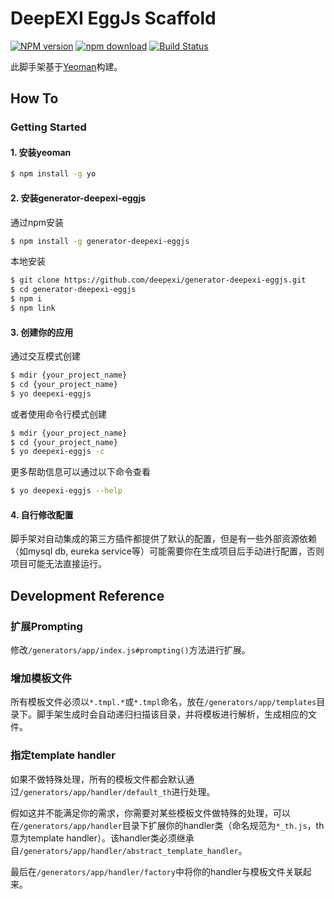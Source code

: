 # DeepEXI EggJs Scaffold

[![NPM version][npm-image]][npm-url]
[![npm download][download-image]][download-url]
[![Build Status](https://www.travis-ci.org/deepexi/generator-deepexi-eggjs.svg?branch=master)](https://www.travis-ci.org/deepexi/generator-deepexi-eggjs)

[npm-image]: https://img.shields.io/npm/v/generator-deepexi-eggjs.svg?style=flat-square
[npm-url]: https://www.npmjs.com/package/generator-deepexi-eggjs
[download-image]: https://img.shields.io/npm/dm/generator-deepexi-eggjs.svg?style=flat-square
[download-url]: https://www.npmjs.com/package/generator-deepexi-eggjs

此脚手架基于[Yeoman](https://yeoman.io/)构建。

## How To

### Getting Started

#### 1. 安装yeoman

```bash
$ npm install -g yo
```

#### 2. 安装generator-deepexi-eggjs

通过npm安装

```bash
$ npm install -g generator-deepexi-eggjs
```

本地安装

```bash
$ git clone https://github.com/deepexi/generator-deepexi-eggjs.git
$ cd generator-deepexi-eggjs
$ npm i
$ npm link
```

#### 3. 创建你的应用

通过交互模式创建

```bash
$ mdir {your_project_name}
$ cd {your_project_name}
$ yo deepexi-eggjs
```

或者使用命令行模式创建

```bash
$ mdir {your_project_name}
$ cd {your_project_name}
$ yo deepexi-eggjs -c
```

更多帮助信息可以通过以下命令查看

```bash
$ yo deepexi-eggjs --help
```

#### 4. 自行修改配置

脚手架对自动集成的第三方插件都提供了默认的配置，但是有一些外部资源依赖（如mysql db, eureka service等）可能需要你在生成项目后手动进行配置，否则项目可能无法直接运行。

## Development Reference

### 扩展Prompting

修改`/generators/app/index.js#prompting()`方法进行扩展。

### 增加模板文件

所有模板文件必须以`*.tmpl.*`或`*.tmpl`命名，放在`/generators/app/templates`目录下。脚手架生成时会自动递归扫描该目录，并将模板进行解析，生成相应的文件。

### 指定template handler

如果不做特殊处理，所有的模板文件都会默认通过`/generators/app/handler/default_th`进行处理。

假如这并不能满足你的需求，你需要对某些模板文件做特殊的处理，可以在`/generators/app/handler`目录下扩展你的handler类（命名规范为`*_th.js`，th意为template handler）。该handler类必须继承自`/generators/app/handler/abstract_template_handler`。

最后在`/generators/app/handler/factory`中将你的handler与模板文件关联起来。
